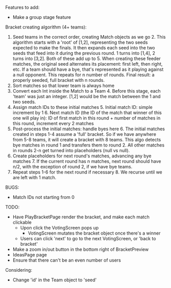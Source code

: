 Features to add:
- Make a group stage feature

Bracket creating algorithm (4+ teams):
1. Seed teams in the correct order, creating Match objects as we go
   2. This algorithm starts with a 'root' of [1,2], representing the two seeds expected to make the finals. It then expands each seed into the two seeds that feed into it during the previous round. 1 turns into [1,4], 2 turns into [3,2]. Both of these add up to 5. When creating these feeder matches, the original seed alternates its placement: first left, then right, etc. If a team should have a bye, that's represented as it playing against a null opponent. This repeats for n number of rounds. Final result: a properly seeded, full bracket with n rounds. 
2. Sort matches so that lower team is always home
3. Convert each Int inside the Match to a Team
   4. Before this stage, each 'team' was just an integer. [1,2] would be the match between the 1 and two seeds.
4. Assign match IDs to these initial matches
   5. Initial match ID: simple increment by 1
   6. Next match ID (the ID of the match that winner of this one will play in): ID of first match in this round + number of matches in this round, increment every 2 matches
5. Post-process the initial matches: handle byes here
   6. The initial matches created in steps 1-4 assume a 'full' bracket. So if we have anywhere from 5-8 teams, it will create a bracket with 8 teams. This algo detects bye matches in round 1 and transfers them to round 2. All other matches in rounds 2-n get turned into placeholders (null vs null).
6. Create placeholders for next round's matches, advancing any bye matches
   7. If the current round has n matches, next round should have n/2, with the exception of round 2, if we have bye teams.
7. Repeat steps 1-6 for the next round if necessary 
   8. We recurse until we are left with 1 match.

BUGS:
- Match IDs not starting from 0

TODO:
- Have PlayBracketPage render the bracket, and make each match clickable
  - Upon click the VotingScreen pops up
    - VotingScreen mutates the bracket object once there's a winner
  - Users can click 'next' to go to the next VotingScreen, or 'back to bracket'
- Make a zoom in/out button in the bottom right of BracketPreview
- IdeasPage page
- Ensure that there can't be an even number of users

Considering:
- Change 'id' in the Team object to 'seed'